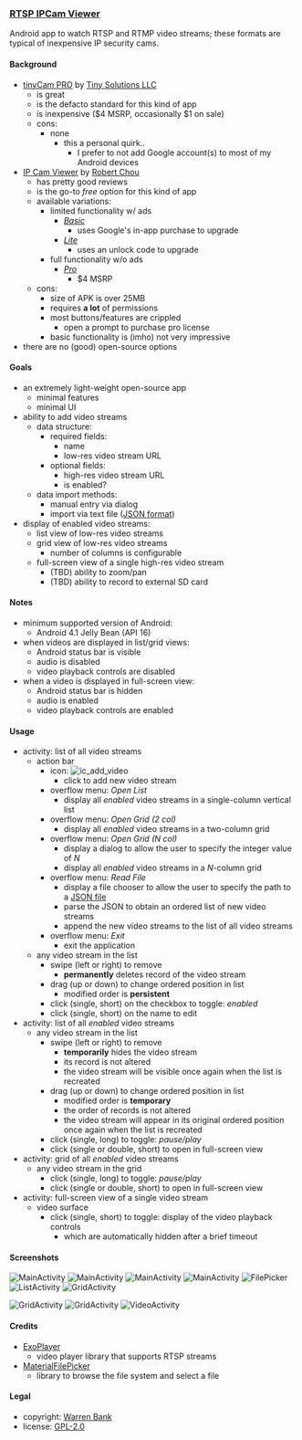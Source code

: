 ### [RTSP IPCam Viewer](https://github.com/warren-bank/Android-RTSP-IPCam-Viewer)

Android app to watch RTSP and RTMP video streams; these formats are typical of inexpensive IP security cams.

#### Background

* [tinyCam PRO](https://play.google.com/store/apps/details?id=com.alexvas.dvr.pro) by [Tiny Solutions LLC](https://tinycammonitor.com/)
  * is great
  * is the defacto standard for this kind of app
  * is inexpensive ($4 MSRP, occasionally $1 on sale)
  * cons:
    * none
      * this a personal quirk..
        * I prefer to not add Google account(s) to most of my Android devices
* [IP Cam Viewer](https://hit-mob.com/ip-cam-viewer-android/) by [Robert Chou](mailto:robert.chou@gmail.com)
  * has pretty good reviews
  * is the go-to _free_ option for this kind of app
  * available variations:
    * limited functionality w/ ads
      * [_Basic_](https://play.google.com/store/apps/details?id=com.rcreations.ipcamviewerBasic)
        * uses Google's in-app purchase to upgrade
      * [_Lite_](https://play.google.com/store/apps/details?id=com.rcreations.ipcamviewer)
        * uses an unlock code to upgrade
    * full functionality w/o ads
      * [_Pro_](https://play.google.com/store/apps/details?id=com.rcreations.WebCamViewerPaid)
        * $4 MSRP
  * cons:
    * size of APK is over 25MB
    * requires __a lot__ of permissions
    * most buttons/features are crippled
      * open a prompt to purchase pro license
    * basic functionality is (imho) not very impressive
* there are no (good) open-source options

#### Goals

* an extremely light-weight open-source app
  * minimal features
  * minimal UI
* ability to add video streams
  * data structure:
    * required fields:
      * name
      * low-res video stream URL
    * optional fields:
      * high-res video stream URL
      * is enabled?
  * data import methods:
    * manual entry via dialog
    * import via text file ([JSON format](https://github.com/warren-bank/Android-RTSP-IPCam-Viewer/blob/master/.etc/sample_file_import_data/video_streams.json))
* display of enabled video streams:
  * list view of low-res video streams
  * grid view of low-res video streams
    * number of columns is configurable
  * full-screen view of a single high-res video stream
    * (TBD) ability to zoom/pan
    * (TBD) ability to record to external SD card

#### Notes

* minimum supported version of Android:
  * Android 4.1 Jelly Bean (API 16)
* when videos are displayed in list/grid views:
  * Android status bar is visible
  * audio is disabled
  * video playback controls are disabled
* when a video is displayed in full-screen view:
  * Android status bar is hidden
  * audio is enabled
  * video playback controls are enabled

#### Usage

* activity: list of all video streams
  - action bar
    * icon: ![ic_add_video](https://github.com/google/material-design-icons/raw/4.0.0/android/content/add_circle_outline/materialicons/black/res/drawable-mdpi/baseline_add_circle_outline_black_18.png)
      - click to add new video stream
    * overflow menu: _Open List_
      - display all _enabled_ video streams in a single-column vertical list
    * overflow menu: _Open Grid (2 col)_
      - display all _enabled_ video streams in a two-column grid
    * overflow menu: _Open Grid (N col)_
      - display a dialog to allow the user to specify the integer value of _N_
      - display all _enabled_ video streams in a _N_-column grid
    * overflow menu: _Read File_
      - display a file chooser to allow the user to specify the path to a [JSON file](https://github.com/warren-bank/Android-RTSP-IPCam-Viewer/blob/master/.etc/sample_file_import_data/video_streams.json)
      - parse the JSON to obtain an ordered list of new video streams
      - append the new video streams to the list of all video streams
    * overflow menu: _Exit_
      - exit the application
  - any video stream in the list
    * swipe (left or right) to remove
      - __permanently__ deletes record of the video stream
    * drag (up or down) to change ordered position in list
      - modified order is __persistent__
    * click (single, short) on the checkbox to toggle: _enabled_
    * click (single, short) on the name to edit
* activity: list of all _enabled_ video streams
  - any video stream in the list
    * swipe (left or right) to remove
      - __temporarily__ hides the video stream
      - its record is not altered
      - the video stream will be visible once again when the list is recreated
    * drag (up or down) to change ordered position in list
      - modified order is __temporary__
      - the order of records is not altered
      - the video stream will appear in its original ordered position once again when the list is recreated
    * click (single, long) to toggle: _pause/play_
    * click (single or double, short) to open in full-screen view
* activity: grid of all _enabled_ video streams
  - any video stream in the grid
    * click (single, long) to toggle: _pause/play_
    * click (single or double, short) to open in full-screen view
* activity: full-screen view of a single video stream
  - video surface
    * click (single, short) to toggle: display of the video playback controls
      - which are automatically hidden after a brief timeout

#### Screenshots

<!-- portrait -->
![MainActivity](./.etc/screenshots/01-main.png)
![MainActivity](./.etc/screenshots/02-main-menu.png)
![MainActivity](./.etc/screenshots/03-main-menu.png)
![MainActivity](./.etc/screenshots/04-main-menu-edit.png)
![FilePicker](./.etc/screenshots/10-import.png)
![ListActivity](./.etc/screenshots/05-list.png)
![GridActivity](./.etc/screenshots/06-grid-2col.png)
<br>
<!-- landscape -->
![GridActivity](./.etc/screenshots/07-grid-3col.png)
![GridActivity](./.etc/screenshots/08-grid-4col.png)
![VideoActivity](./.etc/screenshots/09-fullscreen.png)

#### Credits

* [ExoPlayer](https://github.com/google/ExoPlayer)
  * video player library that supports RTSP streams
* [MaterialFilePicker](https://github.com/nbsp-team/MaterialFilePicker)
  * library to browse the file system and select a file

#### Legal

* copyright: [Warren Bank](https://github.com/warren-bank)
* license: [GPL-2.0](https://www.gnu.org/licenses/old-licenses/gpl-2.0.txt)

